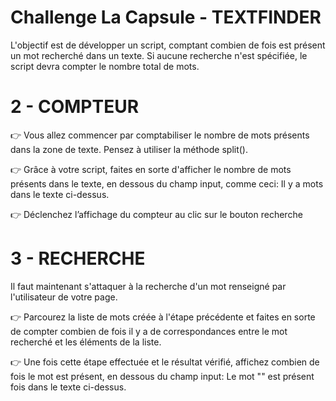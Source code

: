 # Challenge La Capsule - TEXTFINDER

L'objectif est de développer un script, comptant combien de fois est présent un mot recherché dans un texte. Si aucune recherche n'est spécifiée, le script devra compter le nombre total de mots.


# 2 - COMPTEUR

👉 Vous allez commencer par comptabiliser le nombre de mots présents dans la zone de texte. Pensez à utiliser la méthode split().

👉 Grâce à votre script, faites en sorte d'afficher le nombre de mots présents dans le texte, en dessous du champ input, comme ceci: Il y a <nombre> mots dans le texte ci-dessus.

👉 Déclenchez l’affichage du compteur au clic sur le bouton recherche

# 3 - RECHERCHE

Il faut maintenant s'attaquer à la recherche d'un mot renseigné par l'utilisateur de votre page.


👉 Parcourez la liste de mots créée à l'étape précédente et faites en sorte de compter combien de fois il y a de correspondances entre le mot recherché et les éléments de la liste.

👉 Une fois cette étape effectuée et le résultat vérifié, affichez combien de fois le mot est présent, en dessous du champ input: Le mot "<mot>" est présent <nombre> fois dans le texte ci-dessus.